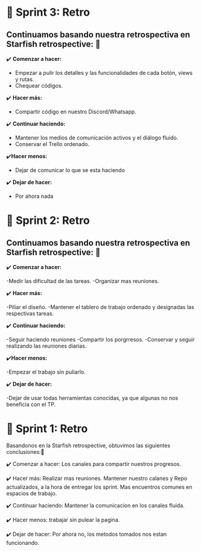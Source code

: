 # :pushpin: Sprint 3: Retro

## Continuamos basando nuestra retrospectiva en Starfish retrospective: :pencil:

:heavy_check_mark: **Comenzar a hacer:**
- Empezar a pulir los detalles y las funcionalidades de cada botón, views y rutas.
- Chequear códigos.

:heavy_check_mark: **Hacer más:**
- Compartir código en nuestro Discord/Whatsapp.

:heavy_check_mark: **Continuar haciendo:**
- Mantener los medios de comunicación activos y el diálogo fluido.
- Conservar el Trello ordenado.

:heavy_check_mark:**Hacer menos:** 
- Dejar de comunicar lo que se esta haciendo


:heavy_check_mark: **Dejar de hacer:**
- Por ahora nada






# :pushpin: Sprint 2: Retro

## Continuamos basando nuestra retrospectiva en Starfish retrospective: :pencil:

:heavy_check_mark: **Comenzar a hacer:**


-Medir las dificultad de las tareas.
-Organizar mas reuniones.

:heavy_check_mark: **Hacer más:**

-Piliar el diseño.
-Mantener el tablero de trabajo ordenado y designadas las respectivas tareas.

:heavy_check_mark: **Continuar haciendo:**

-Seguir haciendo reuniones
-Compartir los porgrresos.
-Conservar y seguir realizando las reuniones diarias.

:heavy_check_mark:**Hacer menos:**

-Empezar el trabajo sin puliarlo.

:heavy_check_mark: **Dejar de hacer:**

-Dejar de usar todas herramientas conocidas, ya que algunas no nos beneficia con el TP. 







# :pushpin: Sprint 1: Retro

Basandonos en la Starfish retrospective, obtuvimos las siguientes conclusiones:📝

✔️ Comenzar a hacer:
Los canales para compartir nuestros progresos.

✔️ Hacer más:
Realizar mas reuniones.
Mantener nuestro calanes y Repo actualizados, a la hora de entregar los sprint.
Mas encuentros comunes en espacios de trabajo.

✔️ Continuar haciendo:
Mantener la comunicacion en los canales fluida.

✔️ Hacer menos:
trabajar sin pulear la pagina.

✔️ Dejar de hacer:
Por ahora no, los metodos tomados nos estan funcionando.